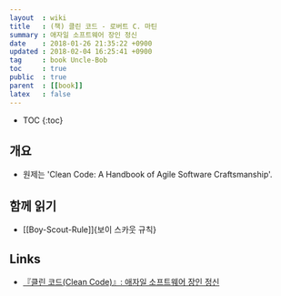 ```yaml
---
layout  : wiki
title   : (책) 클린 코드 - 로버트 C. 마틴
summary : 애자일 소프트웨어 장인 정신
date    : 2018-01-26 21:35:22 +0900
updated : 2018-02-04 16:25:41 +0900
tag     : book Uncle-Bob
toc     : true
public  : true
parent  : [[book]]
latex   : false
---
```

* TOC
{:toc}

## 개요

* 원제는 'Clean Code: A Handbook of Agile Software Craftsmanship'.

## 함께 읽기

* [[Boy-Scout-Rule]]{보이 스카웃 규칙}

## Links

* [『클린 코드(Clean Code)』: 애자일 소프트웨어 장인 정신](http://www.insightbook.co.kr/6854 )
